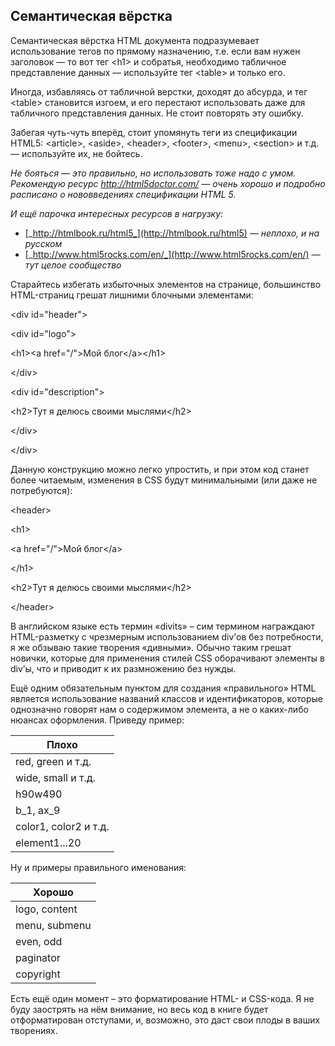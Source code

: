 ## Семантическая вёрстка

Семантическая вёрстка HTML документа подразумевает использование тегов по прямому назначению, т.е. если вам нужен заголовок — то вот тег &lt;h1&gt; и собратья, необходимо табличное представление данных — используйте тег &lt;table&gt; и только его.

Иногда, избавляясь от табличной верстки, доходят до абсурда, и тег &lt;table&gt; становится изгоем, и его перестают использовать даже для табличного представления данных. Не стоит повторять эту ошибку.

Забегая чуть-чуть вперёд, стоит упомянуть теги из спецификации HTML5: &lt;article&gt;, &lt;aside&gt;, &lt;header&gt;, &lt;footer&gt;, &lt;menu&gt;, &lt;section&gt; и т.д. — используйте их, не бойтесь.

_Не бояться — это правильно, но использовать тоже надо с умом. Рекомендую ресурс_ [_http_](http://html5doctor.com/)[_://_](http://html5doctor.com/)[_html_](http://html5doctor.com/)[_5_](http://html5doctor.com/)[_doctor_](http://html5doctor.com/)[_._](http://html5doctor.com/)[_com_](http://html5doctor.com/)[_/_](http://html5doctor.com/) _— очень хорошо и подробно расписано о нововведениях спецификации HTML 5._

_И ещё парочка интересных ресурсов в нагрузку:_

*   [_http://htmlbook.ru/html5_](http://htmlbook.ru/html5) _— неплохо, и на русском_
*   [_http://www.html5rocks.com/en/_](http://www.html5rocks.com/en/) _— тут целое сообщество_

Старайтесь избегать избыточных элементов на странице, большинство HTML-страниц грешат лишними блочными элементами:

&lt;div id=&quot;header&quot;&gt;

&lt;div id=&quot;logo&quot;&gt;

&lt;h1&gt;&lt;a href=&quot;/&quot;&gt;Мой блог&lt;/a&gt;&lt;/h1&gt;

&lt;/div&gt;

&lt;div id=&quot;description&quot;&gt;

&lt;h2&gt;Тут я делюсь своими мыслями&lt;/h2&gt;

&lt;/div&gt;

&lt;/div&gt;

Данную конструкцию можно легко упростить, и при этом код станет более читаемым, изменения в CSS будут минимальными (или даже не потребуются):

&lt;header&gt;

&lt;h1&gt;

&lt;a href=&quot;/&quot;&gt;Мой блог&lt;/a&gt;

&lt;/h1&gt;

&lt;h2&gt;Тут я делюсь своими мыслями&lt;/h2&gt;

&lt;/header&gt;

В английском языке есть термин «divits» – сим термином награждают HTML-разметку с чрезмерным использованием div’ов без потребности, я же обзываю такие творения «дивными». Обычно таким грешат новички, которые для применения стилей CSS оборачивают элементы в div’ы, что и приводит к их размножению без нужды.

Ещё одним обязательным пунктом для создания «правильного» HTML является использование названий классов и идентификаторов, которые однозначно говорят нам о содержимом элемента, а не о каких-либо нюансах оформления. Приведу пример:

| **Плохо** |
| --- |
| red, green и т.д. | в какой-то момент захотите перекрасить, и элемент с классом «red» будет синего цвета |
| wide, small и т.д. | сегодня широкий, а завтра? |
| h90w490 | наверное, это элемент с высотой 90px и шириной 490px, или я ошибаюсь? |
| b_1, ax_9 | эти название тоже ни о чём не говорят |
| color1, color2 и т.д. | иногда встречается для «скинованных» сайтов, но создают такие классы из лени |
| element1...20 | такое тоже встречается, и ничем хорошим не пахнет |

Ну и примеры правильного именования:

| **Хорошо** |
| --- |
| logo, content | логотип, основной контент |
| menu, submenu | меню и подменю |
| even, odd | чётный и нечётный элементы списка |
| paginator | постраничная навигация |
| copyright | копирайт |

Есть ещё один момент – это форматирование HTML- и CSS-кода. Я не буду заострять на нём внимание, но весь код в книге будет отформатирован отступами, и, возможно, это даст свои плоды в ваших творениях.